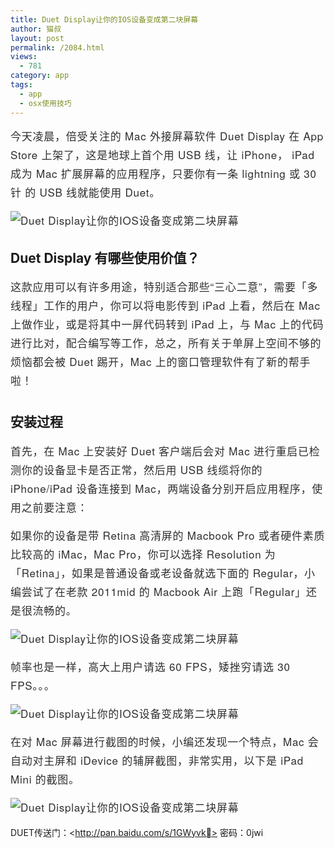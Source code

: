 ```yaml
---
title: Duet Display让你的IOS设备变成第二块屏幕
author: 猫叔
layout: post
permalink: /2084.html
views:
  - 781
category: app
tags:
  - app
  - osx使用技巧
---
```

<p style="margin: 0px 0px 15px; letter-spacing: 0.2mm; font-size: 17px; line-height: 30px; color: #2f2f2f; font-family: 'Lucida Grande', 'Microsoft Yahei', 'Helvetica Neue', Helvetica, Arial, sans-serif;">
  今天凌晨，倍受关注的 Mac 外接屏幕软件 Duet Display 在 App Store 上架了，这是地球上首个用 USB 线，让 iPhone， iPad 成为 Mac 扩展屏幕的应用程序，只要你有一条 lightning 或 30针 的 USB 线就能使用 Duet。
</p>

<p style="margin: 0px 0px 15px; letter-spacing: 0.2mm; font-size: 17px; line-height: 30px; color: #2f2f2f; font-family: 'Lucida Grande', 'Microsoft Yahei', 'Helvetica Neue', Helvetica, Arial, sans-serif;">
  <img src="http://cache.maoshu.cc//wp-content/uploads/sinapicv2-backup/2084-ww1-large-005V4vEUjw1enuhjnlxy5j30pa0cktd4.jpg" alt="Duet Display让你的IOS设备变成第二块屏幕" />
</p>


## Duet Display 有哪些使用价值？


<p style="margin: 0px 0px 15px; letter-spacing: 0.2mm; font-size: 17px; line-height: 30px; color: #2f2f2f; font-family: 'Lucida Grande', 'Microsoft Yahei', 'Helvetica Neue', Helvetica, Arial, sans-serif;">
  这款应用可以有许多用途，特别适合那些“三心二意”，需要「多线程」工作的用户，你可以将电影传到 iPad 上看，然后在 Mac 上做作业，或是将其中一屏代码转到 iPad 上，与 Mac 上的代码进行比对，配合编写等工作，总之，所有关于单屏上空间不够的烦恼都会被 Duet 踢开，Mac 上的窗口管理软件有了新的帮手啦！
</p>

<div class="insert-post-ads" style="color: #555555; font-family: 'Lucida Grande', 'Microsoft Yahei', 'Helvetica Neue', Helvetica, Arial, sans-serif; font-size: 14px; line-height: 25px; clear: both; float: left; width: 910px; margin: 0px 0px 20px;">
</div>


## 安装过程


<p style="margin: 0px 0px 15px; letter-spacing: 0.2mm; font-size: 17px; line-height: 30px; color: #2f2f2f; font-family: 'Lucida Grande', 'Microsoft Yahei', 'Helvetica Neue', Helvetica, Arial, sans-serif;">
  首先，在 Mac 上安装好 Duet 客户端后会对 Mac 进行重启已检测你的设备显卡是否正常，然后用 USB 线缆将你的 iPhone/iPad 设备连接到 Mac，两端设备分别开启应用程序，使用之前要注意：
</p>

<p style="margin: 0px 0px 15px; letter-spacing: 0.2mm; font-size: 17px; line-height: 30px; color: #2f2f2f; font-family: 'Lucida Grande', 'Microsoft Yahei', 'Helvetica Neue', Helvetica, Arial, sans-serif;">
  如果你的设备是带 Retina 高清屏的 Macbook Pro 或者硬件素质比较高的 iMac，Mac Pro，你可以选择 Resolution 为 「Retina」，如果是普通设备或老设备就选下面的 Regular，小编尝试了在老款 2011mid 的 Macbook Air 上跑「Regular」还是很流畅的。
</p>

<p style="margin: 0px 0px 15px; letter-spacing: 0.2mm; font-size: 17px; line-height: 30px; color: #2f2f2f; font-family: 'Lucida Grande', 'Microsoft Yahei', 'Helvetica Neue', Helvetica, Arial, sans-serif;">
  <img src="http://cache.maoshu.cc//wp-content/uploads/sinapicv2-backup/2084-ww1-large-005V4vEUjw1enuhjocp1hj30ci0b0mz5.jpg" alt="Duet Display让你的IOS设备变成第二块屏幕" />
</p>

<p style="margin: 0px 0px 15px; letter-spacing: 0.2mm; font-size: 17px; line-height: 30px; color: #2f2f2f; font-family: 'Lucida Grande', 'Microsoft Yahei', 'Helvetica Neue', Helvetica, Arial, sans-serif;">
  帧率也是一样，高大上用户请选 60 FPS，矮挫穷请选 30 FPS。。。
</p>

<p style="margin: 0px 0px 15px; letter-spacing: 0.2mm; font-size: 17px; line-height: 30px; color: #2f2f2f; font-family: 'Lucida Grande', 'Microsoft Yahei', 'Helvetica Neue', Helvetica, Arial, sans-serif;">
  <img src="http://cache.maoshu.cc//wp-content/uploads/sinapicv2-backup/2084-ww3-large-005V4vEUjw1enuhjrkbllj30d20b3dhz.jpg" alt="Duet Display让你的IOS设备变成第二块屏幕" />
</p>

<p style="margin: 0px 0px 15px; letter-spacing: 0.2mm; font-size: 17px; line-height: 30px; color: #2f2f2f; font-family: 'Lucida Grande', 'Microsoft Yahei', 'Helvetica Neue', Helvetica, Arial, sans-serif;">
  在对 Mac 屏幕进行截图的时候，小编还发现一个特点，Mac 会自动对主屏和 iDevice 的辅屏截图，非常实用，以下是 iPad Mini 的截图。
</p>

<p style="margin: 0px 0px 15px; letter-spacing: 0.2mm; font-size: 17px; line-height: 30px; color: #2f2f2f; font-family: 'Lucida Grande', 'Microsoft Yahei', 'Helvetica Neue', Helvetica, Arial, sans-serif;">
  <img src="http://cache.maoshu.cc//wp-content/uploads/sinapicv2-backup/2084-ww3-mw600-005V4vEUjw1enuhk75noej30pa0xpdpz.jpg" alt="Duet Display让你的IOS设备变成第二块屏幕" />
</p>

<p style="margin: 0px 0px 15px; letter-spacing: 0.2mm; font-size: 17px; line-height: 30px; color: #2f2f2f; font-family: 'Lucida Grande', 'Microsoft Yahei', 'Helvetica Neue', Helvetica, Arial, sans-serif;">

DUET传送门：<http://pan.baidu.com/s/1GWyvk> 密码：0jwi 

